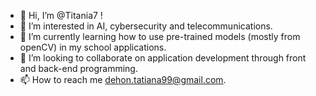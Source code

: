 - 👋 Hi, I’m @Titania7 !
- 👀 I’m interested in AI, cybersecurity and telecommunications.
- 🌱 I’m currently learning how to use pre-trained models (mostly from openCV) in my school applications.
- 💞️ I’m looking to collaborate on application development through front and back-end programming.
- 📫 How to reach me dehon.tatiana99@gmail.com.

<!---
Titania7/Titania7 is a ✨ special ✨ repository because its `README.md` (this file) appears on your GitHub profile.
You can click the Preview link to take a look at your changes.
--->
